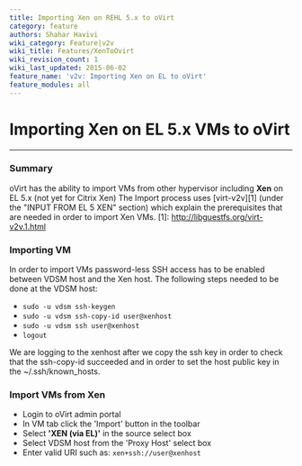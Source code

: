 ```yaml
---
title: Importing Xen on REHL 5.x to oVirt
category: feature
authors: Shahar Havivi
wiki_category: Feature|v2v
wiki_title: Features/XenToOvirt
wiki_revision_count: 1
wiki_last_updated: 2015-06-02
feature_name: 'v2v: Importing Xen on EL to oVirt'
feature_modules: all
---
```


# Importing Xen on EL 5.x VMs to oVirt
-----------------------------------------------------------
### Summary
oVirt has the ability to import VMs from other hypervisor including **Xen** on EL 5.x (not yet for Citrix Xen)
The Import process uses [virt-v2v][1] (under the "INPUT FROM EL 5 XEN" section) which explain the prerequisites that are needed in order to import Xen VMs.
[1]: http://libguestfs.org/virt-v2v.1.html

### Importing VM
In order to import VMs password-less SSH access has to be enabled between VDSM host and the Xen host.
The following steps needed to be done at the VDSM host:
- ```sudo -u vdsm ssh-keygen```
- ```sudo -u vdsm ssh-copy-id user@xenhost```
- ```sudo -u vdsm ssh user@xenhost```
- ```logout```

We are logging to the xenhost after we copy the ssh key in order to check that the ssh-copy-id succeeded and in order to set the host public key in the ~/.ssh/known_hosts.

### Import VMs from Xen
- Login to oVirt admin portal
- In VM tab click the 'Import' button in the toolbar
- Select **'XEN (via EL)'** in the source select box
- Select VDSM host from the 'Proxy Host' select box
- Enter valid URI such as: ```xen+ssh://user@xenhost```
